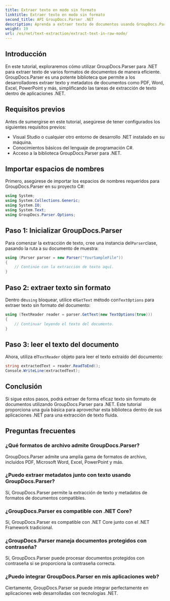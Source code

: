 ```yaml
---
title: Extraer texto en modo sin formato
linktitle: Extraer texto en modo sin formato
second_title: API GroupDocs.Parser .NET
description: Aprenda a extraer texto de documentos usando GroupDocs.Parser para .NET. Extracción de texto fácil, eficiente y fluida dentro de sus aplicaciones .NET.
weight: 19
url: /es/net/text-extraction/extract-text-in-raw-mode/
---
```

## Introducción
En este tutorial, exploraremos cómo utilizar GroupDocs.Parser para .NET para extraer texto de varios formatos de documentos de manera eficiente. GroupDocs.Parser es una potente biblioteca que permite a los desarrolladores extraer texto y metadatos de documentos como PDF, Word, Excel, PowerPoint y más, simplificando las tareas de extracción de texto dentro de aplicaciones .NET.
## Requisitos previos
Antes de sumergirse en este tutorial, asegúrese de tener configurados los siguientes requisitos previos:
- Visual Studio o cualquier otro entorno de desarrollo .NET instalado en su máquina.
- Conocimientos básicos del lenguaje de programación C#.
- Acceso a la biblioteca GroupDocs.Parser para .NET.

## Importar espacios de nombres
Primero, asegúrese de importar los espacios de nombres requeridos para GroupDocs.Parser en su proyecto C#:
```csharp
using System;
using System.Collections.Generic;
using System.IO;
using System.Text;
using GroupDocs.Parser.Options;
```
## Paso 1: Inicializar GroupDocs.Parser
 Para comenzar la extracción de texto, cree una instancia del`Parser`clase, pasando la ruta a su documento de muestra:
```csharp
using (Parser parser = new Parser("YourSampleFile"))
{
    // Continúe con la extracción de texto aquí.
}
```
## Paso 2: extraer texto sin formato
 Dentro de`using` bloquear, utilice el`GetText` método con`TextOptions` para extraer texto sin formato del documento:
```csharp
using (TextReader reader = parser.GetText(new TextOptions(true)))
{
    // Continuar leyendo el texto del documento.
}
```
## Paso 3: leer el texto del documento
 Ahora, utiliza el`TextReader` objeto para leer el texto extraído del documento:
```csharp
string extractedText = reader.ReadToEnd();
Console.WriteLine(extractedText);
```

## Conclusión
Si sigue estos pasos, podrá extraer de forma eficaz texto sin formato de documentos utilizando GroupDocs.Parser para .NET. Este tutorial proporciona una guía básica para aprovechar esta biblioteca dentro de sus aplicaciones .NET para una extracción de texto fluida.

## Preguntas frecuentes
### ¿Qué formatos de archivo admite GroupDocs.Parser?
GroupDocs.Parser admite una amplia gama de formatos de archivo, incluidos PDF, Microsoft Word, Excel, PowerPoint y más.
### ¿Puedo extraer metadatos junto con texto usando GroupDocs.Parser?
Sí, GroupDocs.Parser permite la extracción de texto y metadatos de formatos de documentos compatibles.
### ¿GroupDocs.Parser es compatible con .NET Core?
Sí, GroupDocs.Parser es compatible con .NET Core junto con el .NET Framework tradicional.
### ¿GroupDocs.Parser maneja documentos protegidos con contraseña?
Sí, GroupDocs.Parser puede procesar documentos protegidos con contraseña si se proporciona la contraseña correcta.
### ¿Puedo integrar GroupDocs.Parser en mis aplicaciones web?
Ciertamente, GroupDocs.Parser se puede integrar perfectamente en aplicaciones web desarrolladas con tecnologías .NET.